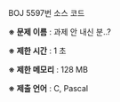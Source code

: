 BOJ 5597번 소스 코드

<b>※ 문제 이름</b> : 과제 안 내신 분..?

<b>※ 제한 시간</b> : 1 초

<b>※ 제한 메모리</b> : 128 MB

<b>※ 제출 언어</b> : C, Pascal

